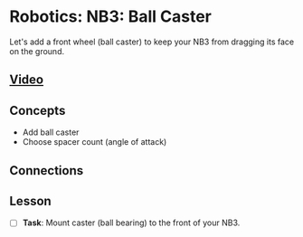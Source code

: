 # Robotics: NB3: Ball Caster
Let's add a front wheel (ball caster) to keep your NB3 from dragging its face on the ground.

## [Video]()

## Concepts
- Add ball caster
- Choose spacer count (angle of attack)

## Connections

## Lesson

- [ ] **Task**: Mount caster (ball bearing) to the front of your NB3.